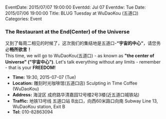 EventDate: 2015/07/07 19:00:00
Eventdd: Jul 07
Eventdw: Tue
Date: 2015/07/06 19:00:00
Title: BLUG Tuesday at WuDaoKou (五道口)
Categories: Event

### The Restaurant at the End(Center) of the Universe

又到了每周二相见的时候了，这次我们的集结地是五道口-**“宇宙的中心“**，请您务必**畅所欲言！**<br />
This time, we will go to WuDaoKou(五道口) - as known as **"the center of Universe" ("宇宙中心")**. Let's talk everything without any limits - remember - that is your **FREEDOM!**

 * **Time:** 19:30, 2015-07-07 (Tue)
 * **Location:** 雕刻时光咖啡馆(五道口店) Sculpting in Time Coffee (WuDaoKou)
 * **Address:** 海淀区 成府路华清嘉园12号楼2号3楼(近五道口城铁站) 
 * **Traffic:** 地铁13号线 五道口站 B出口，向西60米路口向南 Subway Line 13, WuDaoKou station, Exit B
 * **Tel:**  010-82863094
